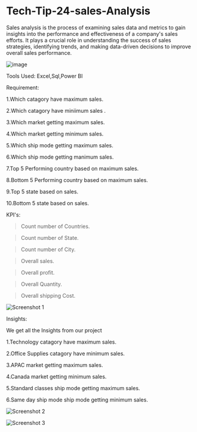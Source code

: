 # Tech-Tip-24-sales-Analysis

Sales analysis is the process of examining sales data and metrics to gain insights into the performance and effectiveness of a company's sales efforts. It plays a crucial role in understanding the success of sales strategies, identifying trends, and making data-driven decisions to improve overall sales performance.

![image](https://github.com/jnana027/Tech-Tip-24-sales-Analysis/assets/120124430/fb7b0376-7eaf-4696-b3d7-9cc1ff3aa415)

Tools Used:
Excel,Sql,Power BI

Requirement:

1.Which catagory have maximum sales.

2.Which catagory have miniimum sales .

3.Which market getting maximum sales.

4.Which market getting minimum sales.

5.Which ship mode getting maximum sales.

6.Which ship mode  getting manimum sales.

7.Top 5 Performing country based on maximum sales.

8.Bottom 5 Performing country based on maximum sales.

9.Top 5 state based on sales.

10.Bottom 5 state based on sales.

KPI's:

>Count number of Countries.

>Count number of State.

>Count number of City.

>Overall sales.

>Overall profit.

>Overall Quantity.

>Overall shipping Cost.

![Screenshot 1](https://github.com/jnana027/Tech-Tip-24-sales-Analysis/assets/120124430/996c5d2c-e2f8-4657-abb6-6fc3082245ad)

Insights:

We get all the Insights from our project

1.Technology catagory have maximum sales.

2.Office Supplies catagory have minimum sales.

3.APAC market getting maximum sales.

4.Canada market getting minimum sales.

5.Standard classes ship mode getting maximum sales.

6.Same day ship mode ship mode getting minimum sales.

![Screenshot 2](https://github.com/jnana027/Tech-Tip-24-sales-Analysis/assets/120124430/045ce55b-88f7-4d03-8da8-76ed1ae6e0a5)

![Screenshot 3](https://github.com/jnana027/Tech-Tip-24-sales-Analysis/assets/120124430/725c9c57-868e-4057-bbc6-db2e42bc3e7e)
